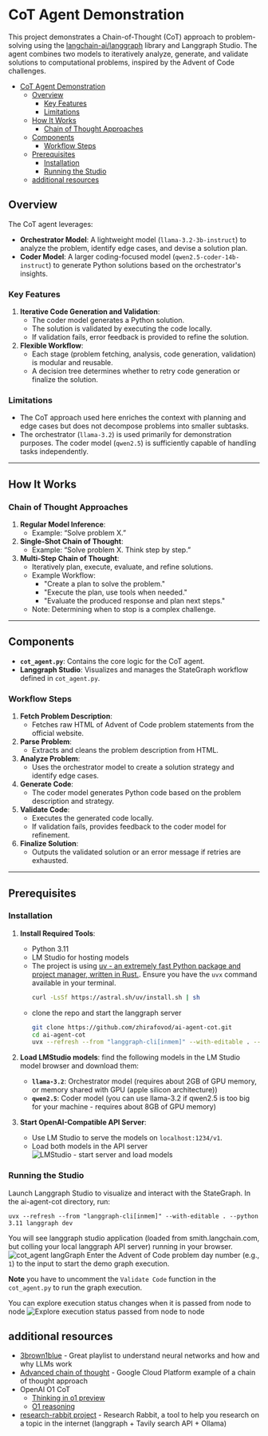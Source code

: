 # CoT Agent Demonstration

This project demonstrates a Chain-of-Thought (CoT) approach to problem-solving using the [langchain-ai/langgraph](https://github.com/langchain-ai/langgraph) library and Langgraph Studio. The agent combines two models to iteratively analyze, generate, and validate solutions to computational problems, inspired by the Advent of Code challenges. 

<!-- TOC -->
* [CoT Agent Demonstration](#cot-agent-demonstration)
  * [Overview](#overview)
    * [Key Features](#key-features)
    * [Limitations](#limitations)
  * [How It Works](#how-it-works)
    * [Chain of Thought Approaches](#chain-of-thought-approaches)
  * [Components](#components)
    * [Workflow Steps](#workflow-steps)
  * [Prerequisites](#prerequisites)
    * [Installation](#installation)
    * [Running the Studio](#running-the-studio)
  * [additional resources](#additional-resources)
<!-- TOC -->

## Overview

The CoT agent leverages:
- **Orchestrator Model**: A lightweight model (`llama-3.2-3b-instruct`) to analyze the problem, identify edge cases, and devise a solution plan.
- **Coder Model**: A larger coding-focused model (`qwen2.5-coder-14b-instruct`) to generate Python solutions based on the orchestrator's insights.

### Key Features
1. **Iterative Code Generation and Validation**:
   - The coder model generates a Python solution.
   - The solution is validated by executing the code locally.
   - If validation fails, error feedback is provided to refine the solution.
2. **Flexible Workflow**:
   - Each stage (problem fetching, analysis, code generation, validation) is modular and reusable.
   - A decision tree determines whether to retry code generation or finalize the solution.

### Limitations
- The CoT approach used here enriches the context with planning and edge cases but does not decompose problems into smaller subtasks.
- The orchestrator (`llama-3.2`) is used primarily for demonstration purposes. The coder model (`qwen2.5`) is sufficiently capable of handling tasks independently.

---

## How It Works

### Chain of Thought Approaches
1. **Regular Model Inference**:
   - Example: “Solve problem X.”
2. **Single-Shot Chain of Thought**:
   - Example: “Solve problem X. Think step by step.”
3. **Multi-Step Chain of Thought**:
   - Iteratively plan, execute, evaluate, and refine solutions.
   - Example Workflow:
     - "Create a plan to solve the problem."
     - "Execute the plan, use tools when needed."
     - "Evaluate the produced response and plan next steps."
   - Note: Determining when to stop is a complex challenge.

---

## Components


- **`cot_agent.py`**: Contains the core logic for the CoT agent.
- **Langgraph Studio**: Visualizes and manages the StateGraph workflow defined in `cot_agent.py`.

### Workflow Steps
1. **Fetch Problem Description**:
   - Fetches raw HTML of Advent of Code problem statements from the official website.
2. **Parse Problem**:
   - Extracts and cleans the problem description from HTML.
3. **Analyze Problem**:
   - Uses the orchestrator model to create a solution strategy and identify edge cases.
4. **Generate Code**:
   - The coder model generates Python code based on the problem description and strategy.
5. **Validate Code**:
   - Executes the generated code locally.
   - If validation fails, provides feedback to the coder model for refinement.
6. **Finalize Solution**:
   - Outputs the validated solution or an error message if retries are exhausted.

---

## Prerequisites

### Installation
1. **Install Required Tools**:
   - Python 3.11
   - LM Studio for hosting models
   - The project is using [uv - an extremely fast Python package and project manager, written in Rust.](https://docs.astral.sh/uv/guides/tools/). Ensure you have the `uvx` command available in your terminal. 
     ```bash
     curl -LsSf https://astral.sh/uv/install.sh | sh
     ```
   - clone the repo and start the langgraph server
     ```bash
     git clone https://github.com/zhirafovod/ai-agent-cot.git
     cd ai-agent-cot
     uvx --refresh --from "langgraph-cli[inmem]" --with-editable . --python 3.11 langgraph dev 
     ```

2. **Load LMStudio models**:
find the following models in the LM Studio model browser and download them:
   - **`llama-3.2`**: Orchestrator model (requires about 2GB of GPU memory, or memory shared with GPU (apple silicon architecture))
   - **`qwen2.5`**: Coder model (you can use llama-3.2 if qwen2.5 is too big for your machine - requires about 8GB of GPU memory)

3. **Start OpenAI-Compatible API Server**:
   - Use LM Studio to serve the models on `localhost:1234/v1`.
   - Load both models in the API server 
![LMStudio - start server and load models](https://raw.githubusercontent.com/zhirafovod/shtuff/main/images/LMStudio-models.png)

### Running the Studio
Launch Langgraph Studio to visualize and interact with the StateGraph. In the ai-agent-cot directory, run:
```shell
uvx --refresh --from "langgraph-cli[inmem]" --with-editable . --python 3.11 langgraph dev
```
You will see langgraph studio application (loaded from smith.langchain.com, but colling your local langgraph API server) running in your browser.  
![cot_agent langGraph](https://raw.githubusercontent.com/zhirafovod/shtuff/main/images/graph.png)
Enter the Advent of Code problem day number (e.g., `1`) to the input to start the demo graph execution. 

**Note** you have to uncomment the `Validate Code` function in the `cot_agent.py` to run the graph execution.

You can explore execution status changes when it is passed from node to node
![Explore execution status passed from node to node](https://raw.githubusercontent.com/zhirafovod/shtuff/main/images/langgraph-execution-state.png)

## additional resources
- [3brown1blue](https://www.youtube.com/watch?v=aircAruvnKk&list=PLZHQObOWTQDNU6R1_67000Dx_ZCJB-3pi) - Great playlist to understand neural networks and how and why LLMs work
- [Advanced chain of thought](https://github.com/GoogleCloudPlatform/generative-ai/blob/main/language/prompts/examples/chain_of_thought_react.ipynb) - Google Cloud Platform example of a chain of thought approach
- OpenAI O1 CoT
  - [Thinking in o1 preview](https://openai.com/index/introducing-openai-o1-preview/)
  - [O1 reasoning](https://platform.openai.com/docs/guides/reasoning)
- [research-rabbit project](https://github.com/langchain-ai/research-rabbit) - Research Rabbit, a tool to help you research on a topic in the internet (langgraph + Tavily search API + Ollama)
